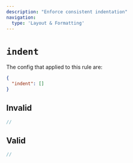 ```yaml
---
description: "Enforce consistent indentation"
navigation:
  type: 'Layout & Formatting'
---
```


# `indent`

The config that applied to this rule are:

```json
{
  "indent": []
}
```

## Invalid

```js invalid
//
```

## Valid

```js valid
//
```
  